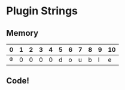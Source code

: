 # Plugin Strings
## Memory

| 0 | 1 | 2 | 3 | 4 | 5 | 6 | 7 | 8 | 9 | 10 |
|---|---|---|---|---|---|---|---|---|---|----|
| ® | 0 | 0 | 0 | 0 | d | o | u | b | l | e  |


## Code!